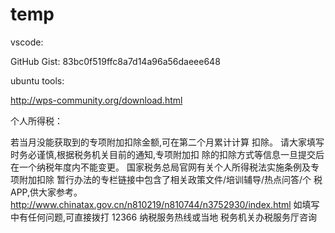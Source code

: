 # temp

vscode:

GitHub Gist: 83bc0f519ffc8a7d14a96a56daeee648

ubuntu tools:

http://wps-community.org/download.html


个人所得税：

若当月没能获取到的专项附加扣除金额,可在第二个月累计计算
扣除。
请大家填写时务必谨慎,根据税务机关目前的通知,专项附加扣
除的扣除方式等信息一旦提交后在一个纳税年度内不能变更。
国家税务总局官网有关个人所得税法实施条例及专项附加扣除
暂行办法的专栏链接中包含了相关政策文件/培训辅导/热点问答/个
税 APP,供大家参考。
http://www.chinatax.gov.cn/n810219/n810744/n3752930/index.html
如填写中有任何问题,可直接拨打 12366 纳税服务热线或当地
税务机关办税服务厅咨询
